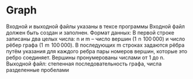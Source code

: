 # Graph
Входной и выходной файлы указаны в тексе программы
Входной файл должен быть создан и заполнен. Формат данных: 
В первой строке записаны два целых числа: n и m – число вершин (1  n  100 000) и число рёбер графа (1  m  100 000). 
В последующих m строках задаются рёбра путём указания для каждого ребра пары номеров вершин, которые это ребро соединяет. 
Вершины пронумерованы числами от 1 до n.
Выходной файл: степенная последовательность графа, числа разделенные пробелами
